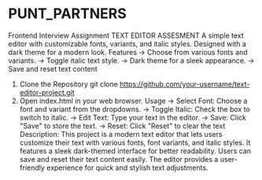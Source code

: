 # PUNT_PARTNERS
Frontend Interview Assignment
TEXT EDITOR ASSESMENT
A simple text editor with customizable fonts, variants, and italic styles. Designed with a dark theme for a modern look.
Features
-> Choose from various fonts and variants.
-> Toggle italic text style.
-> Dark theme for a sleek appearance.
-> Save and reset text content
1. Clone the Repository
   git clone https://github.com/your-username/text-editor-project.git
2. Open index.html in your web browser.
Usage
-> Select Font: Choose a font and variant from the dropdowns.
-> Toggle Italic: Check the box to switch to italic.
-> Edit Text: Type your text in the editor.
-> Save: Click "Save" to store the text.
-> Reset: Click "Reset" to clear the text
Description:
  This project is a modern text editor that lets users customize their text with various fonts, font variants, and italic styles. It features a sleek dark-themed interface for better readability. Users can save and reset their text content easily. The editor provides a user-friendly experience for quick and stylish text adjustments.
